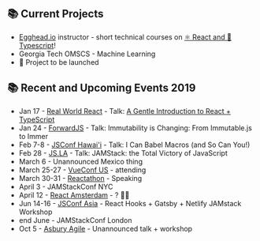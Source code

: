 ## 📚 Current Projects

- [Egghead.io](https://egghead.io/) instructor - short technical courses on [⚛️ React and 📜 Typescript](https://egghead.io/courses/design-systems-with-react-and-typescript-in-storybook)!
- Georgia Tech OMSCS - Machine Learning
- 🌟 Project to be launched

## 📚 Recent and Upcoming Events 2019

- Jan 17 - [Real World React](https://www.meetup.com/Real-World-React/events/256448268/) - Talk: [A Gentle Introduction to React + TypeScript](https://twitter.com/swyx/status/1086153419927089153)
- Jan 24 - [ForwardJS](https://forwardjs.com/) - Talk: Immutability is Changing: From Immutable.js to Immer
- Feb 7-8 - [JSConf Hawai'i](https://www.jsconfhi.com/) - Talk:
  I Can Babel Macros (and So Can You!)
- Feb 28 - [JS.LA](https://js.la/) - Talk: JAMStack: the Total Victory of JavaScript
- March 6 - Unannounced Mexico thing
- March 25-27 - [VueConf US](http://vueconf.us/) - attending
- March 30-31 - [Reactathon](https://www.reactathon.com/) - Speaking
- April 3 - JAMStackConf NYC
- April 12 - [React Amsterdam](https://react.amsterdam/) - ? 🙏🏼
- Jun 14-16 - [JSConf Asia](https://2019.jsconf.asia/) - React Hooks + Gatsby + Netlify JAMstack Workshop
- end June - JAMStackConf London
- Oct 5 - [Asbury Agile](http://www.asburyagile.com/) - Unannounced talk + workshop
